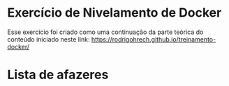 # Exercício de Nivelamento de Docker


Esse exercício foi criado como uma continuação da parte teórica do conteúdo iniciado neste link: https://rodrigohrech.github.io/treinamento-docker/


# Lista de afazeres